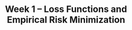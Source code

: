 ---
    title: Week 1 – Loss Functions and Empirical Risk Minimization
    weekNumber: 1
    days:
      - date: 2024-1-8
        events:
          "**LEC 1**{: .label .label-lecture } [Learning from Data](resources/lecture/lec01.pdf) [✏️](resources/lecture/lec01_a00.pdf)": 
            "[📖 pg 1-5](resources/notes/notes_chapter_1.pdf#page=1)"
          "**DISC**{: .label .label-disc } ":
      - date: 2024-1-10
        events:
          "**LEC 2**{: .label .label-lecture } [Minimizing Mean Absolute Error](resources/lecture/lec02.pdf) [✏️](resources/lecture/lec02_b00.pdf)": 
            "[📖 pg 5-9](resources/notes/notes_chapter_1.pdf#page=5)"
          "**SURV**{: .label .label-survey }":
      - date: 2024-1-12
        events:
          "**LEC 3**{: .label .label-lecture } [Mean Squared Error and Empirical Risk Minimization](resources/lecture/lec03.pdf) [✏️](resources/lecture/lec03_a00.pdf)": 
            "[📖 pg 9-12](resources/notes/notes_chapter_1.pdf#page=9)"

---